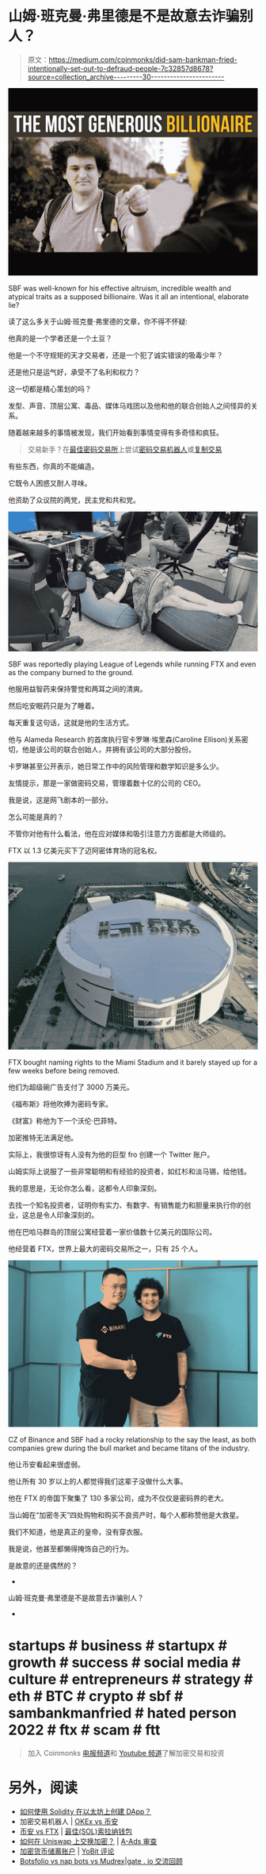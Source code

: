 # 山姆·班克曼·弗里德是不是故意去诈骗别人？

> 原文：<https://medium.com/coinmonks/did-sam-bankman-fried-intentionally-set-out-to-defraud-people-7c32857d8678?source=collection_archive---------30----------------------->

![](img/fa0b0d77a856f935c59a06029653413d.png)

SBF was well-known for his effective altruism, incredible wealth and atypical traits as a supposed billionaire. Was it all an intentional, elaborate lie?

读了这么多关于山姆·班克曼·弗里德的文章，你不得不怀疑:

他真的是一个学者还是一个土豆？

他是一个不守规矩的天才交易者，还是一个犯了诚实错误的吸毒少年？

还是他只是运气好，承受不了名利和权力？

这一切都是精心策划的吗？

发型、声音、顶层公寓、毒品、媒体马戏团以及他和他的联合创始人之间怪异的关系。

随着越来越多的事情被发现，我们开始看到事情变得有多奇怪和疯狂。

> 交易新手？在[最佳密码交易所](/coinmonks/crypto-exchange-dd2f9d6f3769)上尝试[密码交易机器人](/coinmonks/crypto-trading-bot-c2ffce8acb2a)或[复制交易](/coinmonks/top-10-crypto-copy-trading-platforms-for-beginners-d0c37c7d698c)

有些东西，你真的不能编造。

它既令人困惑又耐人寻味。

他资助了众议院的两党，民主党和共和党。

![](img/b1dd772dfef62e4019dd1c48edb86370.png)

SBF was reportedly playing League of Legends while running FTX and even as the company burned to the ground.

他服用益智药来保持警觉和两耳之间的清爽。

然后吃安眠药只是为了睡着。

每天重复这句话，这就是他的生活方式。

他与 Alameda Research 的首席执行官卡罗琳·埃里森(Caroline Ellison)关系密切，他是该公司的联合创始人，并拥有该公司的大部分股份。

卡罗琳甚至公开表示，她日常工作中的风险管理和数学知识是多么少。

友情提示，那是一家做密码交易，管理着数十亿的公司的 CEO。

我是说，这是网飞剧本的一部分。

怎么可能是真的？

不管你对他有什么看法，他在应对媒体和吸引注意力方面都是大师级的。

FTX 以 1.3 亿美元买下了迈阿密体育场的冠名权。

![](img/da2b3bdd08264a59dd2996c046a45629.png)

FTX bought naming rights to the Miami Stadium and it barely stayed up for a few weeks before being removed.

他们为超级碗广告支付了 3000 万美元。

《福布斯》将他吹捧为密码专家。

《财富》称他为下一个沃伦·巴菲特。

加密推特无法满足他。

实际上，我很惊讶有人没有为他的巨型 fro 创建一个 Twitter 账户。

山姆实际上说服了一些非常聪明和有经验的投资者，如红杉和淡马锡，给他钱。

我的意思是，无论你怎么看，这都令人印象深刻。

去找一个知名投资者，证明你有实力、有数字、有销售能力和胆量来执行你的创业，这总是令人印象深刻的。

他在巴哈马群岛的顶层公寓经营着一家价值数十亿美元的国际公司。

他经营着 FTX，世界上最大的密码交易所之一，只有 25 个人。

![](img/2b12809627ec176c0235e5b64a627c22.png)

CZ of Binance and SBF had a rocky relationship to the say the least, as both companies grew during the bull market and became titans of the industry.

他让币安看起来很虚弱。

他让所有 30 岁以上的人都觉得我们这辈子没做什么大事。

他在 FTX 的帝国下聚集了 130 多家公司，成为不仅仅是密码界的老大。

当山姆在“加密冬天”四处购物和购买不良资产时，每个人都称赞他是大救星。

我们不知道，他是真正的皇帝，没有穿衣服。

我是说，他甚至都懒得掩饰自己的行为。

是故意的还是偶然的？

-

山姆·班克曼·弗里德是不是故意去诈骗别人？

-

# startups # business # startupx # growth # success # social media # culture # entrepreneurs # strategy # eth # BTC # crypto # sbf # sambankmanfried # hated person 2022 # ftx # scam # ftt

> 加入 Coinmonks [电报频道](https://t.me/coincodecap)和 [Youtube 频道](https://www.youtube.com/c/coinmonks/videos)了解加密交易和投资

# 另外，阅读

*   [如何使用 Solidity 在以太坊上创建 DApp？](https://coincodecap.com/create-a-dapp-on-ethereum-using-solidity)
*   加密交易机器人 | [OKEx vs 币安](https://coincodecap.com/okex-vs-binance)
*   [币安 vs FTX](https://coincodecap.com/binance-vs-ftx) | [最佳(SOL)索拉纳钱包](https://coincodecap.com/solana-wallets)
*   [如何在 Uniswap 上交换加密？](https://coincodecap.com/swap-crypto-on-uniswap) | [A-Ads 审查](https://coincodecap.com/a-ads-review)
*   [加密货币储蓄账户](/coinmonks/cryptocurrency-savings-accounts-be3bc0feffbf) | [YoBit 评论](/coinmonks/yobit-review-175464162c62)
*   [Botsfolio vs nap bots vs Mudrex](/coinmonks/botsfolio-vs-napbots-vs-mudrex-c81344970c02)|[gate . io 交流回顾](/coinmonks/gate-io-exchange-review-61bf87b7078f)